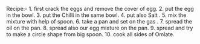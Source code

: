 Recipe:- 
        1. first crack the eggs and remove the cover of egg.
        2. put the egg in the bowl.
        3. put the Chilli in the same bowl.
        4. put also Salt .
        5. mix the mixture with help of spoon.
        6. take a pan and set on the gas .
        7. spread the oil on the pan.
        8. spread also our egg mixture on the pan.
        9. spread and try to make a circle shape from big spoon.
        10. cook all sides of Omlate.
        
